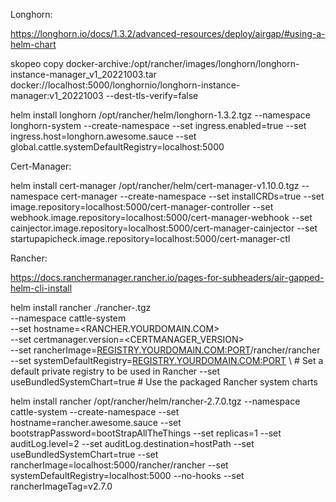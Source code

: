 


Longhorn:

https://longhorn.io/docs/1.3.2/advanced-resources/deploy/airgap/#using-a-helm-chart


skopeo copy docker-archive:/opt/rancher/images/longhorn/longhorn-instance-manager_v1_20221003.tar docker://localhost:5000/longhornio/longhorn-instance-manager:v1_20221003 --dest-tls-verify=false

helm install longhorn /opt/rancher/helm/longhorn-1.3.2.tgz --namespace longhorn-system --create-namespace --set ingress.enabled=true --set ingress.host=longhorn.awesome.sauce --set global.cattle.systemDefaultRegistry=localhost:5000


Cert-Manager:

helm install cert-manager /opt/rancher/helm/cert-manager-v1.10.0.tgz --namespace cert-manager --create-namespace --set installCRDs=true --set image.repository=localhost:5000/cert-manager-controller --set webhook.image.repository=localhost:5000/cert-manager-webhook --set cainjector.image.repository=localhost:5000/cert-manager-cainjector --set startupapicheck.image.repository=localhost:5000/cert-manager-ctl


Rancher:

https://docs.ranchermanager.rancher.io/pages-for-subheaders/air-gapped-helm-cli-install


   helm install rancher ./rancher-<VERSION>.tgz \
    --namespace cattle-system \
    --set hostname=<RANCHER.YOURDOMAIN.COM> \
    --set certmanager.version=<CERTMANAGER_VERSION> \
    --set rancherImage=<REGISTRY.YOURDOMAIN.COM:PORT>/rancher/rancher \
    --set systemDefaultRegistry=<REGISTRY.YOURDOMAIN.COM:PORT> \ # Set a default private registry to be used in Rancher
    --set useBundledSystemChart=true # Use the packaged Rancher system charts


  helm install rancher /opt/rancher/helm/rancher-2.7.0.tgz --namespace cattle-system --create-namespace --set hostname=rancher.awesome.sauce --set bootstrapPassword=bootStrapAllTheThings --set replicas=1 --set auditLog.level=2 --set auditLog.destination=hostPath --set useBundledSystemChart=true --set rancherImage=localhost:5000/rancher/rancher --set systemDefaultRegistry=localhost:5000 --no-hooks --set rancherImageTag=v2.7.0



